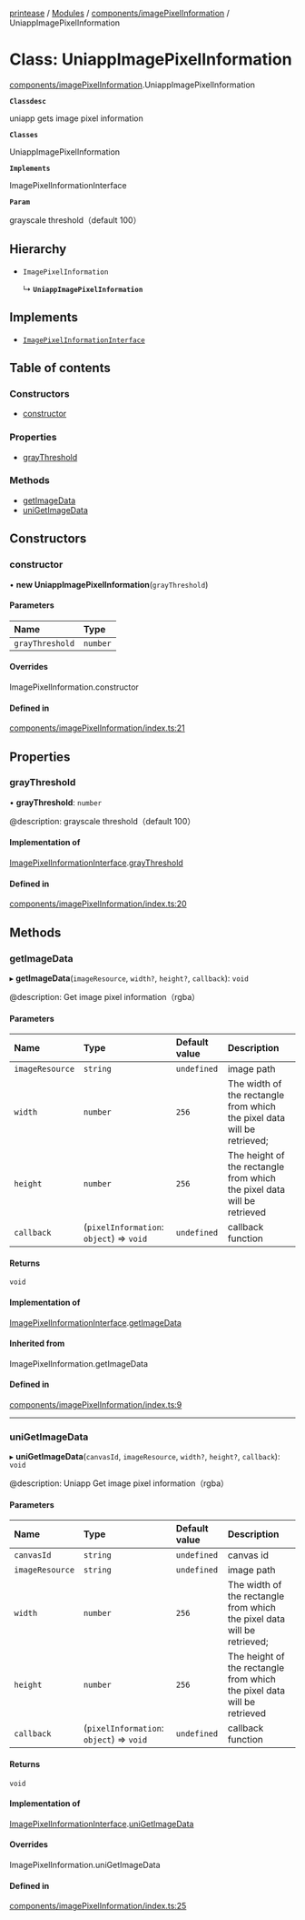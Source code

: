[printease](../README.md) / [Modules](../modules.md) / [components/imagePixelInformation](../modules/components_imagePixelInformation.md) / UniappImagePixelInformation

# Class: UniappImagePixelInformation

[components/imagePixelInformation](../modules/components_imagePixelInformation.md).UniappImagePixelInformation

**`Classdesc`**

uniapp gets image pixel information

**`Classes`**

UniappImagePixelInformation

**`Implements`**

ImagePixelInformationInterface

**`Param`**

grayscale threshold（default 100）

## Hierarchy

- `ImagePixelInformation`

  ↳ **`UniappImagePixelInformation`**

## Implements

- [`ImagePixelInformationInterface`](../interfaces/interface_ImagePixelInformation.ImagePixelInformationInterface.md)

## Table of contents

### Constructors

- [constructor](components_imagePixelInformation.UniappImagePixelInformation.md#constructor)

### Properties

- [grayThreshold](components_imagePixelInformation.UniappImagePixelInformation.md#graythreshold)

### Methods

- [getImageData](components_imagePixelInformation.UniappImagePixelInformation.md#getimagedata)
- [uniGetImageData](components_imagePixelInformation.UniappImagePixelInformation.md#unigetimagedata)

## Constructors

### constructor

• **new UniappImagePixelInformation**(`grayThreshold`)

#### Parameters

| Name | Type |
| :------ | :------ |
| `grayThreshold` | `number` |

#### Overrides

ImagePixelInformation.constructor

#### Defined in

[components/imagePixelInformation/index.ts:21](https://github.com/Liu-Jinshuai/printease/blob/e9c15cc/src/components/imagePixelInformation/index.ts#L21)

## Properties

### grayThreshold

• **grayThreshold**: `number`

@description: grayscale threshold（default 100）

#### Implementation of

[ImagePixelInformationInterface](../interfaces/interface_ImagePixelInformation.ImagePixelInformationInterface.md).[grayThreshold](../interfaces/interface_ImagePixelInformation.ImagePixelInformationInterface.md#graythreshold)

#### Defined in

[components/imagePixelInformation/index.ts:20](https://github.com/Liu-Jinshuai/printease/blob/e9c15cc/src/components/imagePixelInformation/index.ts#L20)

## Methods

### getImageData

▸ **getImageData**(`imageResource`, `width?`, `height?`, `callback`): `void`

@description: Get image pixel information（rgba）

#### Parameters

| Name | Type | Default value | Description |
| :------ | :------ | :------ | :------ |
| `imageResource` | `string` | `undefined` | image path |
| `width` | `number` | `256` | The width of the rectangle from which the pixel data will be retrieved; |
| `height` | `number` | `256` | The height of the rectangle from which the pixel data will be retrieved |
| `callback` | (`pixelInformation`: `object`) => `void` | `undefined` | callback function |

#### Returns

`void`

#### Implementation of

[ImagePixelInformationInterface](../interfaces/interface_ImagePixelInformation.ImagePixelInformationInterface.md).[getImageData](../interfaces/interface_ImagePixelInformation.ImagePixelInformationInterface.md#getimagedata)

#### Inherited from

ImagePixelInformation.getImageData

#### Defined in

[components/imagePixelInformation/index.ts:9](https://github.com/Liu-Jinshuai/printease/blob/e9c15cc/src/components/imagePixelInformation/index.ts#L9)

___

### uniGetImageData

▸ **uniGetImageData**(`canvasId`, `imageResource`, `width?`, `height?`, `callback`): `void`

@description: Uniapp Get image pixel information（rgba）

#### Parameters

| Name | Type | Default value | Description |
| :------ | :------ | :------ | :------ |
| `canvasId` | `string` | `undefined` | canvas id |
| `imageResource` | `string` | `undefined` | image path |
| `width` | `number` | `256` | The width of the rectangle from which the pixel data will be retrieved; |
| `height` | `number` | `256` | The height of the rectangle from which the pixel data will be retrieved |
| `callback` | (`pixelInformation`: `object`) => `void` | `undefined` | callback function |

#### Returns

`void`

#### Implementation of

[ImagePixelInformationInterface](../interfaces/interface_ImagePixelInformation.ImagePixelInformationInterface.md).[uniGetImageData](../interfaces/interface_ImagePixelInformation.ImagePixelInformationInterface.md#unigetimagedata)

#### Overrides

ImagePixelInformation.uniGetImageData

#### Defined in

[components/imagePixelInformation/index.ts:25](https://github.com/Liu-Jinshuai/printease/blob/e9c15cc/src/components/imagePixelInformation/index.ts#L25)
